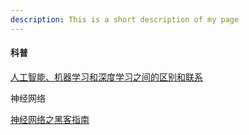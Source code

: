 ```yaml
---
description: This is a short description of my page
---
```


#### 科普

[人工智能、机器学习和深度学习之间的区别和联系](https://www.leiphone.com/news/201609/gox8CoyqMrXMi4L4.html "人工智能、机器学习和深度学习之间的区别和联系")

神经网络

[神经网络之黑客指南](http://karpathy.github.io/neuralnets/)

